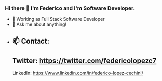 ### Hi there 👋 I'm Federico and I'm Software Developer.

<!--
**FdI96/FdI96** is a ✨ _special_ ✨ repository because its `README.md` (this file) appears on your GitHub profile.

Here are some ideas to get you started: -->

- 🌱 Working as Full Stack Software Developer
- 💬 Ask me about anything!
- 📫 Contact:
    ---
    Twitter: https://twitter.com/federicolopezc7
    ---
    LinkedIn: https://www.linkedin.com/in/federico-lopez-cechini/
<!-- 😄 Pronouns: 
- ⚡ Fun fact: ...
-->
